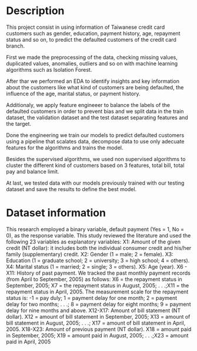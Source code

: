 # Description

This project consist in using information of Taiwanese credit card customers such as gender, education, payment history, age, repayment status and so on, to predict the defaulted customers of the credit card branch.

First we made the preprocessing of the data, checking missing values, duplicated values, anomalies, outliers and so on with machine learning algorithms such as Isolation Forest.

After thar we performed an EDA to identify insights and key information about the customers like what kind of customers are being defaulted, the influence of the age, marital status, or payment history.

Additionaly, we apply feature engineeer to balance the labels of the defaulted customers in order to prevent bias and we split data in the train dataset, the validation dataset and the test dataset separating features and the target.

Done the engineering we train our models to predict defaulted customers using a pipeline that scalates data, decompose data to use only adecuate features for the algorithms and trains the model.

Besides the supervised algorithms, we used non supervised algorithms to cluster the different kind of customers based on 3 features, total bill, total pay and balance limit.

At last, we tested data with our models previously trained with our testing dataset and save the results to define the best model.

# Dataset information

This research employed a binary variable, default payment (Yes = 1, No = 0), as the response variable. This study reviewed the literature and used the following 23 variables as explanatory variables:
X1: Amount of the given credit (NT dollar): it includes both the individual consumer credit and his/her family (supplementary) credit.
X2: Gender (1 = male; 2 = female).
X3: Education (1 = graduate school; 2 = university; 3 = high school; 4 = others).
X4: Marital status (1 = married; 2 = single; 3 = others).
X5: Age (year).
X6 - X11: History of past payment. We tracked the past monthly payment records (from April to September, 2005) as follows: X6 = the repayment status in September, 2005; X7 = the repayment status in August, 2005; . . .;X11 = the repayment status in April, 2005. The measurement scale for the repayment status is: -1 = pay duly; 1 = payment delay for one month; 2 = payment delay for two months; . . .; 8 = payment delay for eight months; 9 = payment delay for nine months and above.
X12-X17: Amount of bill statement (NT dollar). X12 = amount of bill statement in September, 2005; X13 = amount of bill statement in August, 2005; . . .; X17 = amount of bill statement in April, 2005. 
X18-X23: Amount of previous payment (NT dollar). X18 = amount paid in September, 2005; X19 = amount paid in August, 2005; . . .;X23 = amount paid in April, 2005
